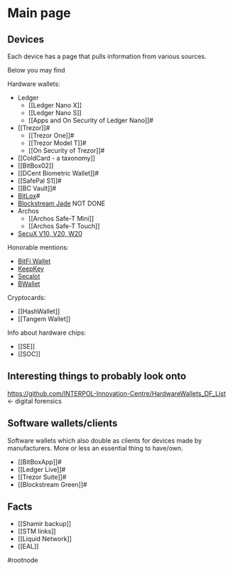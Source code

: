 # Main page
## Devices

Each device has a page that pulls information from various sources.

Below you may find

Hardware wallets:
- Ledger
    - [[Ledger Nano X]]
    - [[Ledger Nano S]]
    - [[Apps and On Security of Ledger Nano]]#
- [[Trezor]]#
	- [[Trezor One]]#
	- [[Trezor Model T]]#
	- [[On Security of Trezor]]#
- [[ColdCard - a taxonomy]]
- [[BitBox02]]
- [[DCent Biometric Wallet]]#
- [[SafePal S1]]#
- [[BC Vault]]#
- [BitLox](Devices/Hardware%20Wallet/BitLox.md)#
- [Blockstream Jade](Devices/Hardware%20Wallet/Blockstream%20Jade.md) NOT DONE
- Archos
	- [[Archos Safe-T Mini]]
	- [[Archos Safe-T Touch]]
- [SecuX V10, V20, W20](Devices/Hardware%20Wallet/SecuX/SecuX%20V10,%20V20,%20W20.md)

Honorable mentions:
- [BitFi Wallet](Devices/Honorary%20Mentions/BitFi%20Wallet.md)
- [KeepKey](Devices/Honorary%20Mentions/KeepKey.md)
- [Secalot](Devices/Honorary%20Mentions/Secalot.md)
- [BWallet](Devices/Honorary%20Mentions/BWallet.md)

Cryptocards:
- [[HashWallet]]
- [[Tangem Wallet]]

Info about hardware chips:
- [[SE]]
- [[SOC]]

## Interesting things to probably look onto

https://github.com/INTERPOL-Innovation-Centre/HardwareWallets_DF_List <- digital forensics

## Software wallets/clients
Software wallets which also double as clients for devices made by manufacturers. More or less an essential thing to have/own.

- [[BitBoxApp]]#
- [[Ledger Live]]#
- [[Trezor Suite]]#
- [[Blockstream Green]]#
## Facts
- [[Shamir backup]]
- [[STM links]]
- [[Liquid Network]]
- [[EAL]]

#rootnode